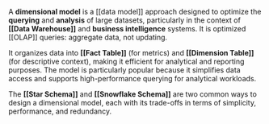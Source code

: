 A **dimensional model** is a [[data model]] approach designed to optimize the **querying** and **analysis** of large datasets, particularly in the context of **[[Data Warehouse]]** and **business intelligence** systems. It is optimized [[OLAP]] queries: aggregate data, not updating.

It organizes data into **[[Fact Table]]** (for metrics) and **[[Dimension Table]]** (for descriptive context), making it efficient for analytical and reporting purposes. The model is particularly popular because it simplifies data access and supports high-performance querying for analytical workloads.

The **[[Star Schema]]** and **[[Snowflake Schema]]** are two common ways to design a dimensional model, each with its trade-offs in terms of simplicity, performance, and redundancy.
